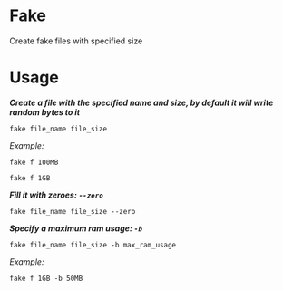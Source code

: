 # Fake
Create fake files with specified size

# Usage

***Create a file with the specified name and size, by default it will write random bytes to it***

`fake file_name file_size`

*Example:*

  `fake f 100MB`
  
  `fake f 1GB`

***Fill it with zeroes: `--zero`***

`fake file_name file_size --zero`

***Specify a maximum ram usage: `-b`***

`fake file_name file_size -b max_ram_usage`

*Example:*

  `fake f 1GB -b 50MB`
